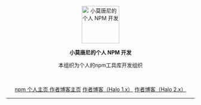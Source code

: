 <p align="center">
    <a href="https://uhalo.925i.cn" target="_blank" rel="noopener noreferrer">
        <img width="100" src="../images/logo.png" alt="小莫唐尼的个人 NPM 开发" />
    </a>
</p>

<p align="center"><b> 小莫唐尼的个人 NPM 开发 </b> </p>
<p align="center"> 本组织为个人的npm工具库开发组织 </p>

<br /> 
<p align="center">
  <a href="https://uhalo.925i.cn">npm 个人主页 </a>
  <a href="https://www.925i.cn">作者博客主页</a>
	<a href="https://b.925i.cn">作者博客（Halo 1.x）</a>
	<a href="https://blog.925i.cn">作者博客（Halo 2.x）</a> 
</p> 
 

--- 
 
